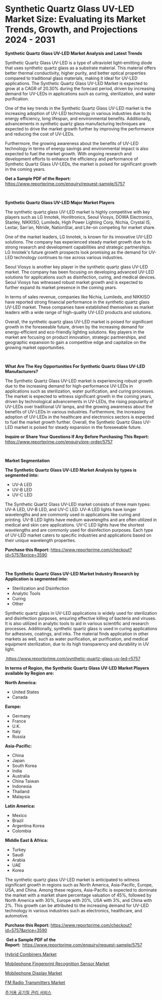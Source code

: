 <p><h1>Synthetic Quartz Glass UV-LED Market Size: Evaluating its Market Trends, Growth, and Projections 2024 - 2031</h1></p><p><strong>Synthetic Quartz Glass UV-LED Market Analysis and Latest Trends</strong></p>
<p><p>Synthetic Quartz Glass UV-LED is a type of ultraviolet light-emitting diode that uses synthetic quartz glass as a substrate material. This material offers better thermal conductivity, higher purity, and better optical properties compared to traditional glass materials, making it ideal for UV-LED applications. The Synthetic Quartz Glass UV-LED Market is expected to grow at a CAGR of 20.30% during the forecast period, driven by increasing demand for UV-LEDs in applications such as curing, sterilization, and water purification.</p><p>One of the key trends in the Synthetic Quartz Glass UV-LED market is the increasing adoption of UV-LED technology in various industries due to its energy efficiency, long lifespan, and environmental benefits. Additionally, advancements in synthetic quartz glass manufacturing techniques are expected to drive the market growth further by improving the performance and reducing the cost of UV-LEDs.</p><p>Furthermore, the growing awareness about the benefits of UV-LED technology in terms of energy savings and environmental impact is also expected to fuel the market growth. With ongoing research and development efforts to enhance the efficiency and performance of Synthetic Quartz Glass UV-LEDs, the market is poised for significant growth in the coming years.</p></p>
<p><strong>Get a Sample PDF of the Report:&nbsp;</strong> <a href="https://www.reportprime.com/enquiry/request-sample/5757">https://www.reportprime.com/enquiry/request-sample/5757</a></p>
<p>&nbsp;</p>
<p><strong>Synthetic Quartz Glass UV-LED Major Market Players</strong></p>
<p><p>The synthetic quartz glass UV-LED market is highly competitive with key players such as LG Innotek, Honlitronics, Seoul Viosys, DOWA Electronics, Stanley, NIKKISO, Lumileds, High Power Lighting Corp, Nichia, Crystal IS, Lextar, San'an, Nitride, NationStar, and Lite-on competing for market share.</p><p>One of the market leaders, LG Innotek, is known for its innovative UV-LED solutions. The company has experienced steady market growth due to its strong research and development capabilities and strategic partnerships. LG Innotek's future growth prospects look promising as the demand for UV-LED technology continues to rise across various industries.</p><p>Seoul Viosys is another key player in the synthetic quartz glass UV-LED market. The company has been focusing on developing advanced UV-LED solutions for applications such as disinfection, curing, and medical devices. Seoul Viosys has witnessed robust market growth and is expected to further expand its market presence in the coming years.</p><p>In terms of sales revenue, companies like Nichia, Lumileds, and NIKKISO have reported strong financial performance in the synthetic quartz glass UV-LED market. These companies have established themselves as market leaders with a wide range of high-quality UV-LED products and solutions.</p><p>Overall, the synthetic quartz glass UV-LED market is poised for significant growth in the foreseeable future, driven by the increasing demand for energy-efficient and eco-friendly lighting solutions. Key players in the market are focusing on product innovation, strategic partnerships, and geographic expansion to gain a competitive edge and capitalize on the growing market opportunities.</p></p>
<p>&nbsp;</p>
<p><strong>What Are The Key Opportunities For Synthetic Quartz Glass UV-LED Manufacturers?</strong></p>
<p><p>The Synthetic Quartz Glass UV-LED market is experiencing robust growth due to the increasing demand for high-performance UV-LEDs in applications such as sterilization, water purification, and curing processes. The market is expected to witness significant growth in the coming years, driven by technological advancements in UV-LEDs, the rising popularity of UV-LEDs over traditional UV lamps, and the growing awareness about the benefits of UV-LEDs in various industries. Furthermore, the increasing adoption of UV-LEDs in the healthcare and electronics sectors is expected to fuel the market growth further. Overall, the Synthetic Quartz Glass UV-LED market is poised for steady expansion in the foreseeable future.</p></p>
<p><strong>Inquire or Share Your Questions If Any Before Purchasing This Report:</strong> <a href="https://www.reportprime.com/enquiry/pre-order/5757">https://www.reportprime.com/enquiry/pre-order/5757</a></p>
<p>&nbsp;</p>
<p><strong>Market Segmentation</strong></p>
<p><strong>The Synthetic Quartz Glass UV-LED Market Analysis by types is segmented into:</strong></p>
<p><ul><li>UV-A LED</li><li>UV-B LED</li><li>UV-C LED</li></ul></p>
<p><p>The Synthetic Quartz Glass UV-LED market consists of three main types: UV-A LED, UV-B LED, and UV-C LED. UV-A LED lights have longer wavelengths and are commonly used in applications like curing and printing. UV-B LED lights have medium wavelengths and are often utilized in medical and skin care applications. UV-C LED lights have the shortest wavelengths and are commonly used for disinfection purposes. Each type of UV-LED market caters to specific industries and applications based on their unique wavelength properties.</p></p>
<p><strong>Purchase this Report:&nbsp;</strong><a href="https://www.reportprime.com/checkout?id=5757&price=3590">https://www.reportprime.com/checkout?id=5757&price=3590</a></p>
<p>&nbsp;</p>
<p><strong>The Synthetic Quartz Glass UV-LED Market Industry Research by Application is segmented into:</strong></p>
<p><ul><li>Sterilization and Disinfection</li><li>Analytic Tools</li><li>Curing</li><li>Other</li></ul></p>
<p><p>Synthetic quartz glass in UV-LED applications is widely used for sterilization and disinfection purposes, ensuring effective killing of bacteria and viruses. It is also utilized in analytic tools to aid in various scientific and research processes. Additionally, synthetic quartz glass is used in curing applications for adhesives, coatings, and inks. The material finds application in other markets as well, such as water purification, air purification, and medical equipment sterilization, due to its high transparency and durability in UV light.</p></p>
<p><a href="https://www.reportprime.com/synthetic-quartz-glass-uv-led-r5757">&nbsp;https://www.reportprime.com/synthetic-quartz-glass-uv-led-r5757</a></p>
<p><strong>In terms of Region, the Synthetic Quartz Glass UV-LED Market Players available by Region are:</strong></p>
<p>
    <p> <strong> North America: </strong>
        <ul>
            <li>United States</li>
            <li>Canada</li>
        </ul>
        </p> 
    <p> <strong> Europe: </strong>
        <ul>
            <li>Germany</li>
            <li>France</li>
            <li>U.K.</li>
            <li>Italy</li>
            <li>Russia</li>
        </ul>
        </p> 
    <p> <strong> Asia-Pacific: </strong>
        <ul>
            <li>China</li>
            <li>Japan</li>
            <li>South Korea</li>
            <li>India</li>
            <li>Australia</li>
            <li>China Taiwan</li>
            <li>Indonesia</li>
            <li>Thailand</li>
            <li>Malaysia</li>
        </ul>
        </p> 
    <p> <strong> Latin America: </strong>
        <ul>
            <li>Mexico</li>
            <li>Brazil</li>
            <li>Argentina Korea</li>
            <li>Colombia</li>
        </ul>
        </p> 
    <p> <strong> Middle East & Africa: </strong>
        <ul>
            <li>Turkey</li>
            <li>Saudi</li>
            <li>Arabia</li>
            <li>UAE</li>
            <li>Korea</li>
        </ul>
    </p>
    </p>
<p><p>The synthetic quartz glass UV-LED market is anticipated to witness significant growth in regions such as North America, Asia-Pacific, Europe, USA, and China. Among these regions, Asia-Pacific is expected to dominate the market with a market share percentage valuation of 45%, followed by North America with 30%, Europe with 20%, USA with 3%, and China with 2%. This growth can be attributed to the increasing demand for UV-LED technology in various industries such as electronics, healthcare, and automotive.</p></p>
<p><strong>Purchase this Report: </strong><a href="https://www.reportprime.com/checkout?id=5757&price=3590">https://www.reportprime.com/checkout?id=5757&price=3590</a></p>
<p>&nbsp;<strong>Get a Sample PDF of the Report:&nbsp;&nbsp;</strong><a href="https://www.reportprime.com/enquiry/request-sample/5757">https://www.reportprime.com/enquiry/request-sample/5757</a></p>
<p><strong></strong></p>
<p><p><a href="https://www.linkedin.com/pulse/hybrid-combiners-market-size-growth-trends-statistics-forecasts-mqule?trackingId=rDCVAQepRjWpxsqcq5iLIQ%3D%3D">Hybrid Combiners Market</a></p><p><a href="https://github.com/ajiariaa/Market-Research-Report-List-2/blob/main/mobilephone-fingerprint-recognition-sensor-market.md">Mobilephone Fingerprint Recognition Sensor Market</a></p><p><a href="https://github.com/sarohimweaach77/Market-Research-Report-List-2/blob/main/mobilephone-display-market.md">Mobilephone Display Market</a></p><p><a href="https://www.linkedin.com/pulse/fm-radio-transmitters-market-size-growth-trends-statistics-st8le?trackingId=R5vXamX%2BTOua6YobQNjRgQ%3D%3D">FM Radio Transmitters Market</a></p><p><a href="https://github.com/KellyLyncyh543964/Market-Research-Report-List-3/blob/main/2689486104636.md">주거용 공기질 관리 서비스</a></p></p>